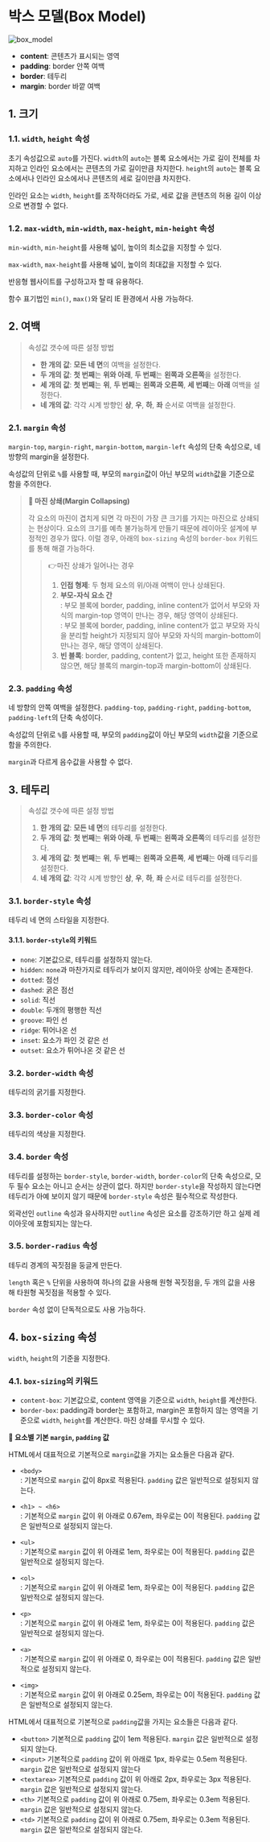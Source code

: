 # 박스 모델(Box Model)

![box_model](/img/box_model.png)

- **content**: 콘텐츠가 표시되는 영역
- **padding**: border 안쪽 여백
- **border**: 테두리
- **margin**: border 바깥 여백

## 1. 크기

### 1.1. `width`, `height` 속성

초기 속성값으로 `auto`를 가진다. `width`의 `auto`는 블록 요소에서는 가로 길이 전체를 차지하고 인라인 요소에서는 콘텐츠의 가로 길이만큼 차지한다. `height`의 `auto`는 블록 요소에서나 인라인 요소에서나 콘텐츠의 세로 길이만큼 차지한다.

인라인 요소는 `width`, `height`를 조작하더라도 가로, 세로 값을 콘텐츠의 허용 길이 이상으로 변경할 수 없다.

### 1.2. `max-width`, `min-width`, `max-height`, `min-height` 속성

`min-width`, `min-height`를 사용해 넓이, 높이의 최소값을 지정할 수 있다.

`max-width`, `max-height`를 사용해 넓이, 높이의 최대값을 지정할 수 있다.

반응형 웹사이트를 구성하고자 할 때 유용하다.

함수 표기법인 `min()`, `max()`와 달리 IE 환경에서 사용 가능하다.

## 2. 여백

> 속성값 갯수에 따른 설정 방법
>
> - **한 개의 값**: **모든 네 면**의 여백을 설정한다.
> - **두 개의 값**: **첫 번째**는 **위와 아래**, **두 번째**는 **왼쪽과 오른쪽**을 설정한다.
> - **세 개의 값**: **첫 번째**는 **위**, **두 번째**는 **왼쪽과 오른쪽**, **세 번째**는 **아래** 여백을 설정한다.
> - **네 개의 값**: 각각 시계 방향인 **상**, **우**, **하**, **좌** 순서로 여백을 설정한다.

### 2.1. `margin` 속성

`margin-top`, `margin-right`, `margin-bottom`, `margin-left` 속성의 단축 속성으로, 네 방향의 margin을 설정한다.

속성값의 단위로 `%`를 사용할 때, 부모의 `margin`값이 아닌 부모의 `width`값을 기준으로 함을 주의한다.

> **📌 마진 상쇄(Margin Collapsing)**
>
> 각 요소의 마진이 겹치게 되면 각 마진이 가장 큰 크기를 가지는 마진으로 상쇄되는 현상이다. 요소의 크기를 예측 불가능하게 만들기 때문에 레이아웃 설계에 부정적인 경우가 많다. 이럴 경우, 아래의 `box-sizing` 속성의 `border-box` 키워드를 통해 해결 가능하다.
>
> > 👉마진 상쇄가 일어나는 경우
> >
> > 1. **인접 형제**: 두 형제 요소의 위/아래 여백이 만나 상쇄된다.
> > 2. **부모-자식 요소 간**  
> >    : 부모 블록에 border, padding, inline content가 없어서 부모와 자식의 margin-top 영역이 만나는 경우, 해당 영역이 상쇄된다.  
> >    : 부모 블록에 border, padding, inline content가 없고 부모와 자식을 분리할 height가 지정되지 않아 부모와 자식의 margin-bottom이 만나는 경우, 해당 영역이 상쇄된다.
> > 3. **빈 블록**: border, padding, content가 없고, height 또한 존재하지 않으면, 해당 블록의 margin-top과 margin-bottom이 상쇄된다.

### 2.3. `padding` 속성

네 방향의 안쪽 여백을 설정한다. `padding-top`, `padding-right`, `padding-bottom`, `padding-left`의 단축 속성이다.

속성값의 단위로 `%`를 사용할 때, 부모의 `padding`값이 아닌 부모의 `width`값을 기준으로 함을 주의한다.

`margin`과 다르게 음수값을 사용할 수 없다.

## 3. 테두리

> 속성값 갯수에 따른 설정 방법
>
> 1. **한 개의 값**: **모든 네 면**의 테두리를 설정한다.
> 2. **두 개의 값**: **첫 번째**는 **위와 아래**, **두 번째**는 **왼쪽과 오른쪽**의 테두리를 설정한다.
> 3. **세 개의 값**: **첫 번째**는 **위**, **두 번째**는 **왼쪽과 오른쪽**, **세 번째**는 **아래** 테두리를 설정한다.
> 4. **네 개의 값**: 각각 시계 방향인 **상**, **우**, **하**, **좌** 순서로 테두리를 설정한다.

### 3.1. `border-style` 속성

테두리 네 면의 스타일을 지정한다.

#### 3.1.1. `border-style`의 키워드

- `none`: 기본값으로, 테두리를 설정하지 않는다.
- `hidden`: `none`과 마찬가지로 테두리가 보이지 않지만, 레이아웃 상에는 존재한다.
- `dotted`: 점선
- `dashed`: 굵은 점선
- `solid`: 직선
- `double`: 두개의 평행한 직선
- `groove`: 파인 선
- `ridge`: 튀어나온 선
- `inset`: 요소가 파인 것 같은 선
- `outset`: 요소가 튀어나온 것 같은 선

### 3.2. `border-width` 속성

테두리의 굵기를 지정한다.

### 3.3. `border-color` 속성

테두리의 색상을 지정한다.

### 3.4. `border` 속성

테두리를 설정하는 `border-style`, `border-width`, `border-color`의 단축 속성으로, 모두 필수 요소는 아니고 순서는 상관이 없다. 하지만 `border-style`을 작성하지 않는다면 테두리가 아예 보이지 않기 때문에 `border-style` 속성은 필수적으로 작성한다.

외곽선인 `outline` 속성과 유사하지만 `outline` 속성은 요소를 강조하기만 하고 실제 레이아웃에 포함되지는 않는다.

### 3.5. `border-radius` 속성

테두리 경계의 꼭짓점을 둥글게 만든다.

`length` 혹은 `%` 단위을 사용하여 하나의 값을 사용해 원형 꼭짓점을, 두 개의 값을 사용해 타원형 꼭짓점을 적용할 수 있다.

`border` 속성 없이 단독적으로도 사용 가능하다.

## 4. `box-sizing` 속성

`width`, `height`의 기준을 지정한다.

### 4.1. `box-sizing`의 키워드

- `content-box`: 기본값으로, content 영역을 기준으로 `width`, `height`를 계산한다.
- `border-box`: padding과 border는 포함하고, margin은 포함하지 않는 영역을 기준으로 `width`, `height`를 계산한다. 마진 상쇄를 무시할 수 있다.

**🔎 요소별 기본 `margin`, `padding` 값**

HTML에서 대표적으로 기본적으로 `margin`값을 가지는 요소들은 다음과 같다.

- `<body>`  
  : 기본적으로 `margin` 값이 8px로 적용된다. `padding` 값은 일반적으로 설정되지 않는다.

- `<h1> ~ <h6>`  
  : 기본적으로 `margin` 값이 위 아래로 0.67em, 좌우로는 0이 적용된다. `padding` 값은 일반적으로 설정되지 않는다.

- `<ul>`  
  : 기본적으로 `margin` 값이 위 아래로 1em, 좌우로는 0이 적용된다. `padding` 값은 일반적으로 설정되지 않는다.

- `<ol>`  
  : 기본적으로 `margin` 값이 위 아래로 1em, 좌우로는 0이 적용된다. `padding` 값은 일반적으로 설정되지 않는다.

- `<p>`  
  : 기본적으로 `margin` 값이 위 아래로 1em, 좌우로는 0이 적용된다. `padding` 값은 일반적으로 설정되지 않는다.

- `<a>`  
  : 기본적으로 `margin` 값이 위 아래로 0, 좌우로는 0이 적용된다. `padding` 값은 일반적으로 설정되지 않는다.

- `<img>`  
  : 기본적으로 `margin` 값이 위 아래로 0.25em, 좌우로는 0이 적용된다. `padding` 값은 일반적으로 설정되지 않는다.

HTML에서 대표적으로 기본적으로 `padding`값을 가지는 요소들은 다음과 같다.

- `<button>`
  기본적으로 `padding` 값이 1em 적용된다. `margin` 값은 일반적으로 설정되지 않는다.
- `<input>`
  기본적으로 `padding` 값이 위 아래로 1px, 좌우로는 0.5em 적용된다. `margin` 값은 일반적으로 설정되지 않는다
- `<textarea>`
  기본적으로 `padding` 값이 위 아래로 2px, 좌우로는 3px 적용된다. `margin` 값은 일반적으로 설정되지 않는다.
- `<th>`
  기본적으로 `padding` 값이 위 아래로 0.75em, 좌우로는 0.3em 적용된다. `margin` 값은 일반적으로 설정되지 않는다.
- `<td>`
  기본적으로 `padding` 값이 위 아래로 0.75em, 좌우로는 0.3em 적용된다. `margin` 값은 일반적으로 설정되지 않는다.
